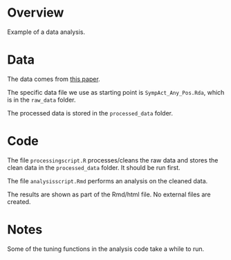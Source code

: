 # Overview

Example of a data analysis. 



# Data 

The data comes from [this paper](https://datadryad.org/stash/dataset/doi:10.5061/dryad.51c59zw4v). 

The specific data file we use as starting point is `SympAct_Any_Pos.Rda`, which is in the `raw_data` folder.

The processed data is stored in the `processed_data` folder.



# Code

The file `processingscript.R` processes/cleans the raw data and stores the clean data in the `processed_data` folder. It should be run first.

The file `analysisscript.Rmd` performs an analysis on the cleaned data.

The results are shown as part of the Rmd/html file. No external files are created.



# Notes

Some of the tuning functions in the analysis code take a while to run.